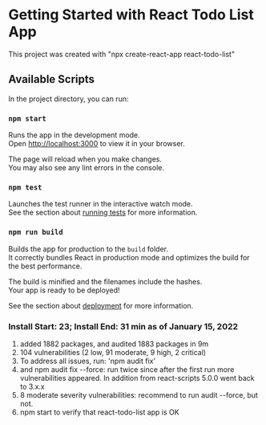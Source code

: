 # Getting Started with React Todo List App

This project was created with "npx create-react-app react-todo-list"

## Available Scripts

In the project directory, you can run:

### `npm start`

Runs the app in the development mode.\
Open [http://localhost:3000](http://localhost:3000) to view it in your browser.

The page will reload when you make changes.\
You may also see any lint errors in the console.

### `npm test`

Launches the test runner in the interactive watch mode.\
See the section about [running tests](https://facebook.github.io/create-react-app/docs/running-tests) for more information.

### `npm run build`

Builds the app for production to the `build` folder.\
It correctly bundles React in production mode and optimizes the build for the best performance.

The build is minified and the filenames include the hashes.\
Your app is ready to be deployed!

See the section about [deployment](https://facebook.github.io/create-react-app/docs/deployment) for more information.

### Install Start: 23; Install End: 31 min as of January 15, 2022

1. added 1882 packages, and audited 1883 packages in 9m
1. 104 vulnerabilities (2 low, 91 moderate, 9 high, 2 critical)
1. To address all issues, run: 'npm audit fix'
1. and npm audit fix --force: run twice since after the first run more vulnerabilities appeared. In addition from react-scripts 5.0.0 went back to 3.x.x
1. 8 moderate severity vulnerabilities: recommend to run audit --force, but not.
1. npm start to verify that react-todo-list app is OK